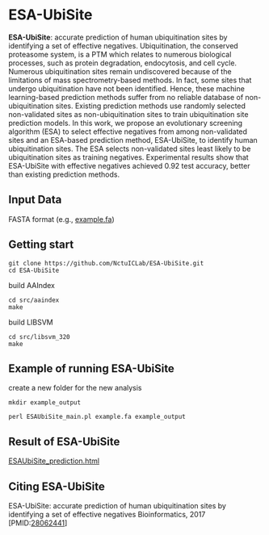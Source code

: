 # ESA-UbiSite

**ESA-UbiSite**: accurate prediction of human ubiquitination sites by identifying a set of effective negatives. Ubiquitination, the conserved proteasome system, is a PTM which relates to numerous biological processes, such as protein degradation, endocytosis, and cell cycle. Numerous ubiquitination sites remain undiscovered because of the limitations of mass spectrometry-based methods. In fact, some sites that undergo ubiquitination have not been identified. Hence, these machine learning-based prediction methods suffer from no reliable database of non-ubiquitination sites. Existing prediction methods use randomly selected non-validated sites as non-ubiquitination sites to train ubiquitination site prediction models. In this work, we propose an evolutionary screening algorithm (ESA) to select effective negatives from among non-validated sites and an ESA-based prediction method, ESA-UbiSite, to identify human ubiquitination sites. The ESA selects non-validated sites least likely to be ubiquitination sites as training negatives. Experimental results show that ESA-UbiSite with effective negatives achieved 0.92 test accuracy, better than existing prediction methods.

## Input Data

FASTA format (e.g., [example.fa](example.fa))

## Getting start

```shell
git clone https://github.com/NctuICLab/ESA-UbiSite.git
cd ESA-UbiSite
```

build AAIndex

```shell
cd src/aaindex
make
```

build LIBSVM

```shell
cd src/libsvm_320
make
```

## Example of running ESA-UbiSite

create a new folder for the new analysis

```shell
mkdir example_output
```

```shell
perl ESAUbiSite_main.pl example.fa example_output
```

## Result of ESA-UbiSite

[ESAUbiSite_prediction.html](example_output/ESAUbiSite_prediction.html)

## Citing ESA-UbiSite

ESA-UbiSite: accurate prediction of human ubiquitination sites by identifying a set of effective negatives Bioinformatics, 2017 [PMID:[28062441](https://www.ncbi.nlm.nih.gov/pubmed/28062441)]